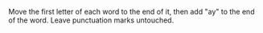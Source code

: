 Move the first letter of each word to the end of it, then add "ay" to the end of the word. Leave punctuation marks untouched.